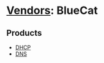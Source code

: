 # [Vendors](README.md): BlueCat

## Products

- [DHCP](../products/b41d0cdc-3938-4da1-9013-d3433b311c51.md)
- [DNS](../products/51c950b2-21b8-402f-94d2-f9525cc3e4f1.md)
